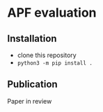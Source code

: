 APF evaluation
==============


Installation
------------

 - clone this repository
 - `python3 -m pip install .`

Publication
-----------

Paper in review
